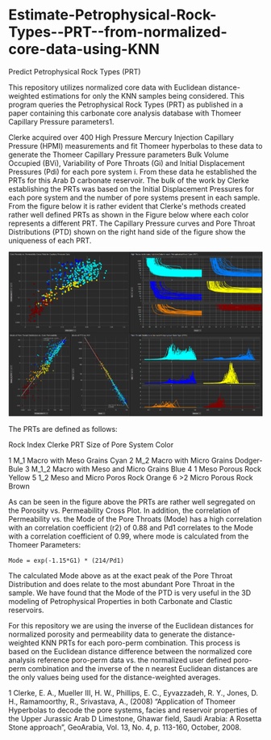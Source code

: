 # Estimate-Petrophysical-Rock-Types--PRT--from-normalized-core-data-using-KNN
Predict Petrophysical Rock Types (PRT)

This repository utilizes normalized core data with Euclidean distance-weighted estimations for only the KNN samples being considered. This program queries the Petrophysical Rock Types (PRT) as published in a paper containing this carbonate core analysis database with Thomeer Capillary Pressure parameters1.

Clerke acquired over 400 High Pressure Mercury Injection Capillary Pressure (HPMI) measurements and fit Thomeer hyperbolas to these data to generate the Thomeer Capillary Pressure parameters Bulk Volume Occupied (BVi), Variability of Pore Throats (Gi) and Initial Displacement Pressures (Pdi) for each pore system i. From these data he established the PRTs for this Arab D carbonate reservoir. The bulk of the work by Clerke establishing the PRTs was based on the Initial Displacement Pressures for each pore system and the number of pore systems present in each sample. From the figure below it is rather evident that Clerke's methods created rather well defined PRTs as shown in the Figure below where each color represents a different PRT.  The Capillary Pressure curves and Pore Throat Distributions (PTD) shown on the right hand side of the figure show the uniqueness of each PRT. 

![TS_Image](PRT.png)

The PRTs are defined as follows:


Rock Index	Clerke PRT 	Size of Pore System			Color

1		M_1		Macro with Meso Grains			Cyan
2		M_2		Macro with Micro Grains			Dodger-Bule
3		M_1_2		Macro with Meso and Micro Grains	Blue
4		1		Meso Porous Rock			Yellow
5		1_2		Meso and Micro Poros Rock		Orange
6		>2		Micro Porous Rock			Brown

As can be seen in the figure above the PRTs are rather well segregated on the Porosity vs. Permeability Cross Plot. In addition, the correlation of Permeability vs. the Mode of the Pore Throats (Mode) has a high correlation with an correlation coefficient (r2) of 0.88 and Pd1 correlates to the Mode with a correlation coefficient of 0.99, where mode is calculated from the Thomeer Parameters:

	Mode = exp(-1.15*G1) * (214/Pd1)

The calculated Mode above as at the exact peak of the Pore Throat Distribution and does relate to the most abundant Pore Throat in the sample. We have found that the Mode of the PTD is very useful in the 3D modeling of Petrophysical Properties in both Carbonate and Clastic reservoirs. 


For this repository we are using the inverse of the Euclidean distances for normalized porosity and permeability data to generate the distance-weighted KNN PRTs for each poro-perm combination. This process is based on the Euclidean distance difference between the normalized core analysis reference poro-perm data vs. the normalized user defined poro-perm combination and the inverse of the n nearest Euclidean distances are the only values being used for the distance-weighted averages. 



1 Clerke, E. A., Mueller III, H. W., Phillips, E. C., Eyvazzadeh, R. Y., Jones, D. H., Ramamoorthy, R., Srivastava, A., (2008) “Application of Thomeer Hyperbolas to decode the pore systems, facies and reservoir properties of the Upper Jurassic Arab D Limestone, Ghawar field, Saudi Arabia: A Rosetta Stone approach”, GeoArabia, Vol. 13, No. 4, p. 113-160, October, 2008. 

